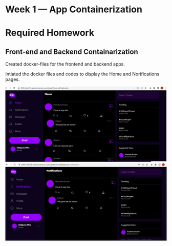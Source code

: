 # Week 1 — App Containerization
# Required Homework
## Front-end and Backend Containarization
Created docker-files for the frontend and backend apps.

Intiated the docker files and codes to display the Home and Norifications pages.

![HomePage](assets/HomePage.JPG)
![Notifications-Page](assets/NotificationPage.JPG)

